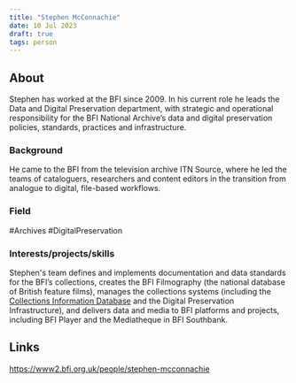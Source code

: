 ```yaml
---
title: "Stephen McConnachie"
date: 10 Jul 2023
draft: true
tags: person
---
```



## About
Stephen has worked at the BFI since 2009. In his current role he leads the Data and Digital Preservation department, with strategic and operational responsibility for the BFI National Archive’s data and digital preservation policies, standards, practices and infrastructure.

### Background
He came to the BFI from the television archive ITN Source, where he led the teams of cataloguers, researchers and content editors in the transition from analogue to digital, file-based workflows.

### Field
#Archives #DigitalPreservation

### Interests/projects/skills
Stephen's team defines and implements documentation and data standards for the BFI’s collections, creates the BFI Filmography (the national database of British feature films), manages the collections systems (including the [Collections Information Database](http://collections-search.bfi.org.uk/web) and the Digital Preservation Infrastructure), and delivers data and media to BFI platforms and projects, including BFI Player and the Mediatheque in BFI Southbank.

## Links
https://www2.bfi.org.uk/people/stephen-mcconnachie